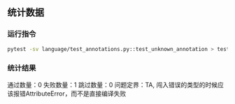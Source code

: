 ## 统计数据

### 运行指令
```bash
pytest -sv language/test_annotations.py::test_unknown_annotation > test_unknown_annotation.log
```

### 统计结果
通过数量：0
失败数量：1
跳过数量：0
问题定界：TA, 闯入错误的类型的时候应该报错AttributeError，而不是直接编译失败
